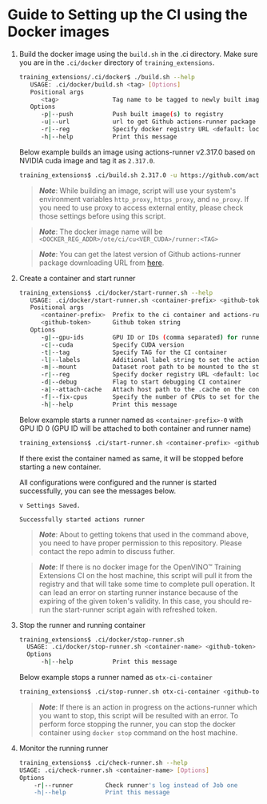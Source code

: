 # Guide to Setting up the CI using the Docker images

1. Build the docker image using the `build.sh` in the .ci directory.
   Make sure you are in the `.ci/docker` directory of `training_extensions`.

   ```bash
   training_extensions/.ci/docker$ ./build.sh --help
      USAGE: .ci/docker/build.sh <tag> [Options]
      Positional args
         <tag>               Tag name to be tagged to newly built image
      Options
         -p|--push           Push built image(s) to registry
         -u|--url            url to get Github actions-runner package
         -r|--reg            Specify docker registry URL <default: local>
         -h|--help           Print this message
   ```

   Below example builds an image using actions-runner v2.317.0 based on NVIDIA cuda image and tag it as `2.317.0`.

   ```bash
   training_extensions$ .ci/build.sh 2.317.0 -u https://github.com/actions/runner/releases/download/v2.305.0/actions-runner-linux-x64-2.305.0.tar.gz
   ```

   > **_Note_**: While building an image, script will use your system's environment variables `http_proxy`, `https_proxy`, and `no_proxy`. If you need to use proxy to access external entity, please check those settings before using this script.

   <!-- -->

   > **_Note_**: The docker image name will be `<DOCKER_REG_ADDR>/ote/ci/cu<VER_CUDA>/runner:<TAG>`

   <!-- -->

   > **_Note_**: You can get the latest version of Github actions-runner package downloading URL from [here](https://github.com/actions/runner/releases).

1. Create a container and start runner

   ```bash
   training_extensions$ .ci/docker/start-runner.sh --help
      USAGE: .ci/docker/start-runner.sh <container-prefix> <github-token> [Options]
      Positional args
         <container-prefix>  Prefix to the ci container and actions-runner
         <github-token>      Github token string
      Options
         -g|--gpu-ids        GPU ID or IDs (comma separated) for runner or 'all'
         -c|--cuda           Specify CUDA version
         -t|--tag            Specify TAG for the CI container
         -l|--labels         Additional label string to set the actions-runner
         -m|--mount          Dataset root path to be mounted to the started container (absolute path)
         -r|--reg            Specify docker registry URL <default: local>
         -d|--debug          Flag to start debugging CI container
         -a|--attach-cache   Attach host path to the .cache on the container
         -f|--fix-cpus       Specify the number of CPUs to set for the CI container
         -h|--help           Print this message
   ```

   Below example starts a runner named as `<container-prefix>-0` with GPU ID 0 (GPU ID will be attached to both container and runner name)

   ```bash
   training_extensions$ .ci/start-runner.sh <container-prefix> <github-token> -g 0
   ```

   If there exist the container named as same, it will be stopped before starting a new container.

   All configurations were configured and the runner is started successfully, you can see the messages below.

   ```
   v Settings Saved.

   Successfully started actions runner
   ```

   > **_Note_**: About to getting tokens that used in the command above, you need to have proper permission to this repository. Please contact the repo admin to discuss futher.

   <!-- -->

   > **_Note_**: If there is no docker image for the OpenVINO™ Training Extensions CI on the host machine, this script will pull it from the registry and that will take some time to complete pull operation. It can lead an error on starting runner instance because of the expiring of the given token's validity. In this case, you should re-run the start-runner script again with refreshed token.

1. Stop the runner and running container

   ```bash
   training_extensions$ .ci/docker/stop-runner.sh
     USAGE: .ci/docker/stop-runner.sh <container-name> <github-token> [Options]
     Options
         -h|--help           Print this message
   ```

   Below example stops a runner named as `otx-ci-container`

   ```bash
   training_extensions$ .ci/stop-runner.sh otx-ci-container <github-token>
   ```

   > **_Note_**: If there is an action in progress on the actions-runner which you want to stop, this script will be resulted with an error. To perform force stopping the runner, you can stop the docker container using `docker stop` command on the host machine.

1. Monitor the running runner
   ```bash
   training_extensions$ .ci/check-runner.sh --help
   USAGE: .ci/check-runner.sh <container-name> [Options]
   Options
       -r|--runner         Check runner's log instead of Job one
       -h|--help           Print this message
   ```
